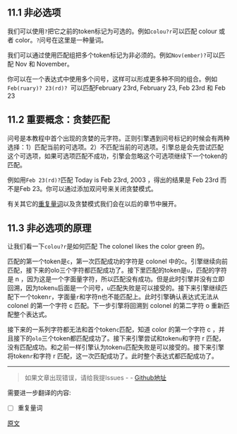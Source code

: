 ## 11.1 非必选项
我们可以使用`?`把它之前的token标记为可选的。例如`colou?r`可以匹配 colour 或者 color。`?`问号在这里是一种量词。

我们可以通过使用匹配组把多个token标记为非必须的。例如`Nov(ember)?`可以匹配 Nov 和 November。

你可以在一个表达式中使用多个问号，这样可以形成更多种不同的组合。例如`Feb(ruary)? 23(rd)? `可以匹配February 23rd, February 23, Feb 23rd 和 Feb 23

## 11.2 重要概念：贪婪匹配
问号是本教程中首个出现的贪婪的元字符。正则引擎遇到问号标记的时候会有两种选择：1）匹配当前的可选项。2）不匹配当前的可选项。引擎总是会先尝试匹配这个可选项，如果可选项匹配不成功，引擎会忽略这个可选项继续下一个token的匹配。

例如用`Feb 23(rd)?`匹配 Today is Feb 23rd, 2003 ，得出的结果是 Feb 23rd 而不是Feb 23。你可以通过添加双问号来关闭贪婪模式。

有关其它的[重复量词](https://www.regular-expressions.info/repeat.html)以及贪婪模式我们会在以后的章节中展开。

## 11.3 非必选项的原理
让我们看一下`colou?r`是如何匹配 The colonel likes the color green 的。

匹配的第一个token是`c`，第一次匹配成功的字符是 colonel 中的c。引擎继续向前匹配，接下来的olo三个字符都匹配成功了。接下里匹配的token是`u`，匹配的字符是 n ，因为这是一个字面量字符，所以匹配没有成功。但是此时引擎并没有立即回溯，因为token`u`后面是一个问号，`u`匹配失败是可以接受的。接下来引擎继续匹配下一个token`r`，字面量`r`和字符n也不能匹配上。此时引擎确认表达式无法从 colonel 的第一个字符 c 匹配。下一步引擎将回溯到 colonel 的第二字符 o 重新匹配整个表达式。

接下来的一系列字符都无法和首个token`c`匹配，知道 color 的第一个字符 c ，并且接下的`olo`三个token都匹配成功了。接下来引擎尝试和token`u`和字符 r 匹配，没有匹配成功。和之前一样引擎认为token`u`匹配失败是可以接受的。接下来引擎将token`r`和字符 r 匹配，这一次匹配成功了。此时整个表达式都匹配成功了。

---

> 如果文章出现错误，请给我提Issues - -
[Github地址](https://github.com/SBDavid/How-a-Regex-Engine-Works-Internally)

需要进一步翻译的内容: 
- [ ] 重复量词

[原文](https://www.regular-expressions.info/optional.html)